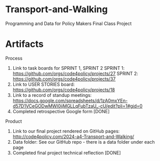 # Transport-and-Walking
Programming and Data for Policy Makers Final Class Project


# Artifacts

Process
1. Link to task boards for SPRINT 1, SPRINT 2
   SPRINT 1: https://github.com/orgs/code4policy/projects/27
   SPRINT 2: https://github.com/orgs/code4policy/projects/37
3. Link to USER STORIES board: https://github.com/orgs/code4policy/projects/18
4. Link to a record of standup meetings: https://docs.google.com/spreadsheets/d/1zA0mxYEn-d57D1VCeGODwMWI0ijMGLLqFubTzaU_-cU/edit?pli=1#gid=0
5. Completed retrospective Google form [DONE]


Product
1. Link to our final project rendered on GitHub pages: http://code4policy.com/2024-a4-Transport-and-Walking/
2. Data folder: See our GitHub repo - there is a data folder under each page
3. Completed final project technical reflection [DONE]
